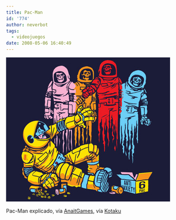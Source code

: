 ```yaml
---
title: Pac-Man
id: '774'
author: neverbot
tags:
  - videojuegos
date: 2008-05-06 16:40:49
---
```


![Pac-Man explained](./pac-man/pacmanexplained.jpg "Pac-Man explained")

Pac-Man explicado, vía [AnaitGames](http://www.anaitgames.com/intento-de-explicar-pac-man/), vía [Kotaku](http://kotaku.com/386868/pac+man-explained)
